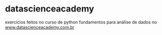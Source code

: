 # datascienceacademy
exercicios feitos no curso de python fundamentos para análise de dados no www.datascienceacademy.com.br
